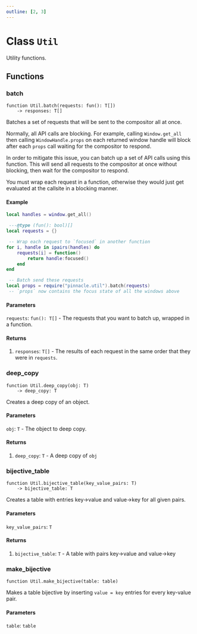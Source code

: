 ```yaml
---
outline: [2, 3]
---
```


# Class `Util`


Utility functions.



## Functions

### <Badge type="function" text="function" /> batch

<div class="language-lua"><pre><code>function Util.batch(requests: fun(): T[])
    -> responses: T[]</code></pre></div>

Batches a set of requests that will be sent to the compositor all at once.

Normally, all API calls are blocking. For example, calling `Window.get_all`
then calling `WindowHandle.props` on each returned window handle will block
after each `props` call waiting for the compositor to respond.

In order to mitigate this issue, you can batch up a set of API calls using this function.
This will send all requests to the compositor at once without blocking, then wait for the compositor
to respond.

You must wrap each request in a function, otherwise they would just get
evaluated at the callsite in a blocking manner.

#### Example
```lua
local handles = window.get_all()

 ---@type (fun(): bool)[]
local requests = {}

 -- Wrap each request to `focused` in another function
for i, handle in ipairs(handles) do
    requests[i] = function()
        return handle:focused()
    end
end

 -- Batch send these requests
local props = require("pinnacle.util").batch(requests)
 -- `props` now contains the focus state of all the windows above
```




#### Parameters

`requests`: <code>fun(): T[]</code> - The requests that you want to batch up, wrapped in a function.



#### Returns

1. `responses`: <code>T[]</code> - The results of each request in the same order that they were in `requests`.




### <Badge type="function" text="function" /> deep_copy

<div class="language-lua"><pre><code>function Util.deep_copy(obj: T)
    -> deep_copy: T</code></pre></div>

Creates a deep copy of an object.




#### Parameters

`obj`: <code>T</code> - The object to deep copy.



#### Returns

1. `deep_copy`: <code>T</code> - A deep copy of `obj`




### <Badge type="function" text="function" /> bijective_table

<div class="language-lua"><pre><code>function Util.bijective_table(key_value_pairs: T)
    -> bijective_table: T</code></pre></div>

Creates a table with entries key->value and value->key for all given pairs.



#### Parameters

`key_value_pairs`: <code>T</code>



#### Returns

1. `bijective_table`: <code>T</code> - A table with pairs key->value and value->key




### <Badge type="function" text="function" /> make_bijective

<div class="language-lua"><pre><code>function Util.make_bijective(table: table)</code></pre></div>

Makes a table bijective by inserting `value = key` entries for every key-value pair.


#### Parameters

`table`: <code>table</code>





